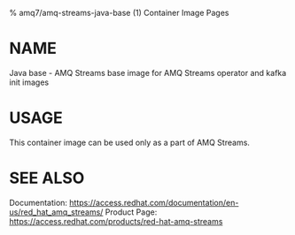 % amq7/amq-streams-java-base (1) Container Image Pages

# NAME

Java base - AMQ Streams base image for AMQ Streams operator and kafka init images

# USAGE

This container image can be used only as a part of AMQ Streams.

# SEE ALSO

Documentation: https://access.redhat.com/documentation/en-us/red_hat_amq_streams/
Product Page: https://access.redhat.com/products/red-hat-amq-streams